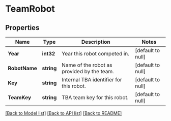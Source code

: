 # TeamRobot

## Properties
Name | Type | Description | Notes
------------ | ------------- | ------------- | -------------
**Year** | **int32** | Year this robot competed in. | [default to null]
**RobotName** | **string** | Name of the robot as provided by the team. | [default to null]
**Key** | **string** | Internal TBA identifier for this robot. | [default to null]
**TeamKey** | **string** | TBA team key for this robot. | [default to null]

[[Back to Model list]](../README.md#documentation-for-models) [[Back to API list]](../README.md#documentation-for-api-endpoints) [[Back to README]](../README.md)


